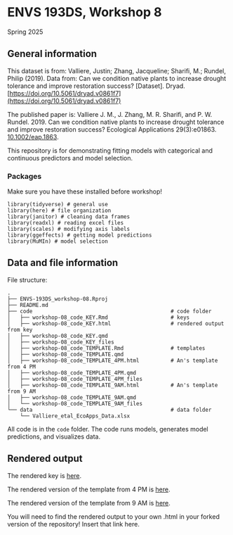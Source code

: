 # ENVS 193DS, Workshop 8

Spring 2025

## General information

This dataset is from: Valliere, Justin; Zhang, Jacqueline; Sharifi, M.; Rundel, Philip (2019). Data from: Can we condition native plants to increase drought tolerance and improve restoration success? [Dataset]. Dryad. [https://doi.org/10.5061/dryad.v0861f7](https://doi.org/10.5061/dryad.v0861f7)  

The published paper is: Valliere J. M., J. Zhang, M. R. Sharifi, and P. W. Rundel. 2019. Can we condition native plants to increase drought tolerance and improve restoration success? Ecological Applications 29(3):e01863. [10.1002/eap.1863](https://doi.org/10.1002/eap.1863).

This repository is for demonstrating fitting models with categorical and continuous predictors and model selection.

### Packages

Make sure you have these installed before workshop!

```
library(tidyverse) # general use
library(here) # file organization
library(janitor) # cleaning data frames
library(readxl) # reading excel files
library(scales) # modifying axis labels
library(ggeffects) # getting model predictions
library(MuMIn) # model selection
```

## Data and file information

File structure:

```
.
├── ENVS-193DS_workshop-08.Rproj
├── README.md
├── code                                            # code folder
│   ├── workshop-08_code_KEY.Rmd                    # keys
│   ├── workshop-08_code_KEY.html                   # rendered output from key
│   ├── workshop-08_code_KEY.qmd
│   ├── workshop-08_code_KEY_files
│   ├── workshop-08_code_TEMPLATE.Rmd               # templates
│   ├── workshop-08_code_TEMPLATE.qmd
│   ├── workshop-08_code_TEMPLATE_4PM.html          # An's template from 4 PM
│   ├── workshop-08_code_TEMPLATE_4PM.qmd
│   ├── workshop-08_code_TEMPLATE_4PM_files
│   ├── workshop-08_code_TEMPLATE_9AM.html          # An's template from 9 AM
│   ├── workshop-08_code_TEMPLATE_9AM.qmd
│   └── workshop-08_code_TEMPLATE_9AM_files
└── data                                            # data folder
    └── Valliere_etal_EcoApps_Data.xlsx
```

All code is in the `code` folder. The code runs models, generates model predictions, and visualizes data.

## Rendered output

The rendered key is [here](https://an-bui.github.io/ENVS-193DS_workshop-08/code/workshop-08_code_KEY.html).  

The rendered version of the template from 4 PM is [here](https://an-bui.github.io/ENVS-193DS_workshop-08/code/workshop-08_code_TEMPLATE_4PM.html).  

The rendered version of the template from 9 AM is [here](https://an-bui.github.io/ENVS-193DS_workshop-08/code/workshop-08_code_TEMPLATE_9AM.html).  

You will need to find the rendered output to your own .html in your forked version of the repository! Insert that link here.  


